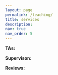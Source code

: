 ```yaml
---
layout: page
permalink: /teaching/
title: services
description:
nav: true
nav_order: 5
---
```


**TAs:**

**Supervison:**

**Reviews:**
